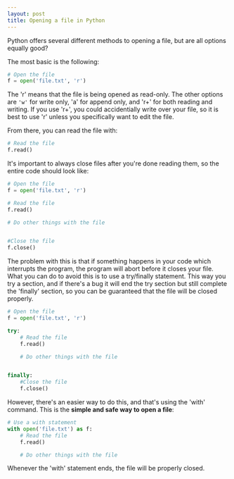 ```yaml
---
layout: post
title: Opening a file in Python
---
```


Python offers several different methods to opening a file, but are all options equally good?

The most basic is the following:
```python
# Open the file
f = open('file.txt', 'r')
```
The 'r' means that the file is being opened as read-only. The other options are ```'w'``` for write only, 'a' for append only, and 'r+' for both reading and writing. If you use 'r+', you could accidentially write over your file, so it is best to use 'r' unless you specifically want to edit the file.

From there, you can read the file with:
```python
# Read the file
f.read()
```

It's important to always close files after you're done reading them, so the entire code should look like:

```python
# Open the file
f = open('file.txt', 'r')

# Read the file
f.read()

# Do other things with the file


#Close the file
f.close()
```

The problem with this is that if something happens in your code which interrupts the program, the program will abort before it closes your file. What you can do to avoid this is to use a try/finally statement. This way you try a section, and if there's a bug it will end the try section but still complete the 'finally' section, so you can be guaranteed that the file will be closed properly.

```python
# Open the file
f = open('file.txt', 'r')

try:
    # Read the file
	f.read()

	# Do other things with the file


finally:
	#Close the file
    f.close()
```

However, there's an easier way to do this, and that's using the 'with' command. This is the **simple and safe way to open a file**:

```python
# Use a with statement
with open('file.txt') as f:
	# Read the file
	f.read()

	# Do other things with the file
```
Whenever the 'with' statement ends, the file will be properly closed.
